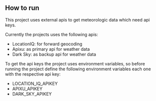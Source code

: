 ## How to run

This project uses external apis to get meteorologic data which need api keys.

Currently the projects uses the following apis:
- LocationIQ: for forward geocoding
- Apixu: as primary api for weather data
- Dark Sky: as backup api for weather data

To get the api keys the project uses environment variables, so before running the project
define the following environment variables each one with the respective api key:
- LOCATION_IQ_APIKEY
- APIXU_APIKEY
- DARK_SKY_APIKEY
